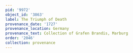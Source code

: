 ```yaml
---
pid: '9972'
object_id: '3863'
label: The Triumph of Death
provenance_date: '1727'
provenance_location: Germany
provenance_text: Collection of Grafen Brandis, Marburg
order: '2046'
collection: provenance
---
```

